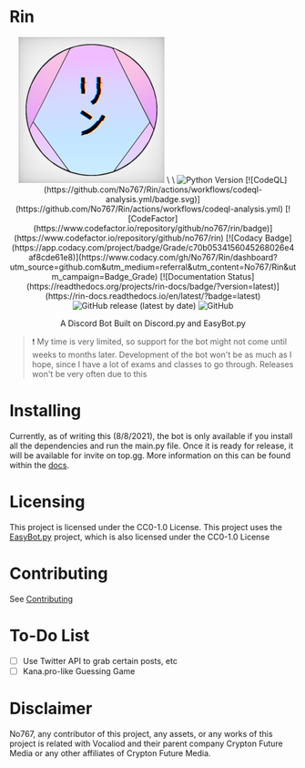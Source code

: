 # Rin

<div align=center>

<img src="./assets/Rin Logo V2.webp">
\
\
<img alt="Python Version" src="https://img.shields.io/badge/Python-3.6%20%7C%203.7%20%7C%203.8%20%7C%203.9-blue"> [![CodeQL](https://github.com/No767/Rin/actions/workflows/codeql-analysis.yml/badge.svg)](https://github.com/No767/Rin/actions/workflows/codeql-analysis.yml) [![CodeFactor](https://www.codefactor.io/repository/github/no767/rin/badge)](https://www.codefactor.io/repository/github/no767/rin) [![Codacy Badge](https://app.codacy.com/project/badge/Grade/c70b0534156045268026e4af8cde61e8)](https://www.codacy.com/gh/No767/Rin/dashboard?utm_source=github.com&amp;utm_medium=referral&amp;utm_content=No767/Rin&amp;utm_campaign=Badge_Grade) [![Documentation Status](https://readthedocs.org/projects/rin-docs/badge/?version=latest)](https://rin-docs.readthedocs.io/en/latest/?badge=latest) <img alt="GitHub release (latest by date)" src="https://img.shields.io/github/v/release/No767/Rin"> <img alt="GitHub" src="https://img.shields.io/github/license/No767/Rin">

A Discord Bot Built on Discord.py and EasyBot.py

<div align=left>

> :exclamation: My time is very limited, so support for the bot might not come until weeks to months later. Development of the bot won't be as much as I hope, since I have a lot of exams and classes to go through. Releases won't be very often due to this

<div align=left>

# Installing

Currently, as of writing this (8/8/2021), the bot is only available if you install all the dependencies and run the main.py file. Once it is ready for release, it will be available for invite on top.gg. More information on this can be found within the [docs](https://rin-docs.readthedocs.io/en/latest/).

# Licensing

This project is licensed under the CC0-1.0 License. This project uses the [EasyBot.py](https://github.com/chisaku-dev/EasyBot.py) project, which is also licensed under the CC0-1.0 License

# Contributing

See [Contributing](https://github.com/No767/Rin/blob/master/Community/contributing.md)

# To-Do List

- [ ] Use Twitter API to grab certain posts, etc
- [ ] Kana.pro-like Guessing Game

# Disclaimer

No767, any contributor of this project, any assets, or any works of this project is related with Vocaliod and their parent company Crypton Future Media or any other affiliates of Crypton Future Media.
